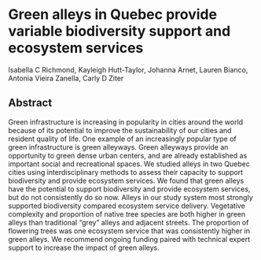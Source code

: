 # Green alleys in Quebec provide variable biodiversity support and ecosystem services

Isabella C Richmond, Kayleigh Hutt-Taylor, Johanna Arnet, Lauren Bianco, Antonia Vieira Zanella, Carly D Ziter

## Abstract
Green infrastructure is increasing in popularity in cities around the world because of its potential to improve the sustainability of our cities and resident quality of life. One example of an increasingly popular type of green infrastructure is green alleyways. Green alleyways provide an opportunity to green dense urban centers, and are already established as important social and recreational spaces. We studied alleys in two Quebec cities using interdisciplinary methods to assess their capacity to support biodiversity and provide ecosystem services. We found that green alleys have the potential to support biodiversity and provide ecosystem services, but do not consistently do so now.  Alleys in our study system most strongly supported biodiversity compared ecosystem service delivery. Vegetative complexity and proportion of native tree species are both higher in green alleys than traditional “grey” alleys and adjacent streets. The proportion of flowering trees was one ecosystem service that was consistently higher in green alleys. We recommend ongoing funding paired with technical expert support to increase the impact of green alleys.
